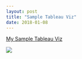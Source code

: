 ```yaml
---
layout: post
title: "Sample Tableau Viz"
date: 2018-01-08
---
```


[My Sample Tableau Viz](https://public.tableau.com/views/SakilaSampleViz/TopPerformers?:embed=y&:display_count=yes&publish=yes)

<div class='tableauPlaceholder' id='viz1515429033961' style='position: relative'><noscript><a href='https:&#47;&#47;phuchng.github.io&#47;'><img alt=' ' src='https:&#47;&#47;public.tableau.com&#47;static&#47;images&#47;Sa&#47;SakilaSampleViz&#47;TopPerformers&#47;1_rss.png' style='border: none' /></a></noscript><object class='tableauViz'  style='display:none;'><param name='host_url' value='https%3A%2F%2Fpublic.tableau.com%2F' /> <param name='embed_code_version' value='3' /> <param name='site_root' value='' /><param name='name' value='SakilaSampleViz&#47;TopPerformers' /><param name='tabs' value='yes' /><param name='toolbar' value='yes' /><param name='static_image' value='https:&#47;&#47;public.tableau.com&#47;static&#47;images&#47;Sa&#47;SakilaSampleViz&#47;TopPerformers&#47;1.png' /> <param name='animate_transition' value='yes' /><param name='display_static_image' value='yes' /><param name='display_spinner' value='yes' /><param name='display_overlay' value='yes' /><param name='display_count' value='yes' /><param name='filter' value='publish=yes' /></object></div>                <script type='text/javascript'>                    var divElement = document.getElementById('viz1515429033961');                    var vizElement = divElement.getElementsByTagName('object')[0];                    vizElement.style.width='1000px';vizElement.style.height='850px';                    var scriptElement = document.createElement('script');                    scriptElement.src = 'https://public.tableau.com/javascripts/api/viz_v1.js';                    vizElement.parentNode.insertBefore(scriptElement, vizElement);                </script>
